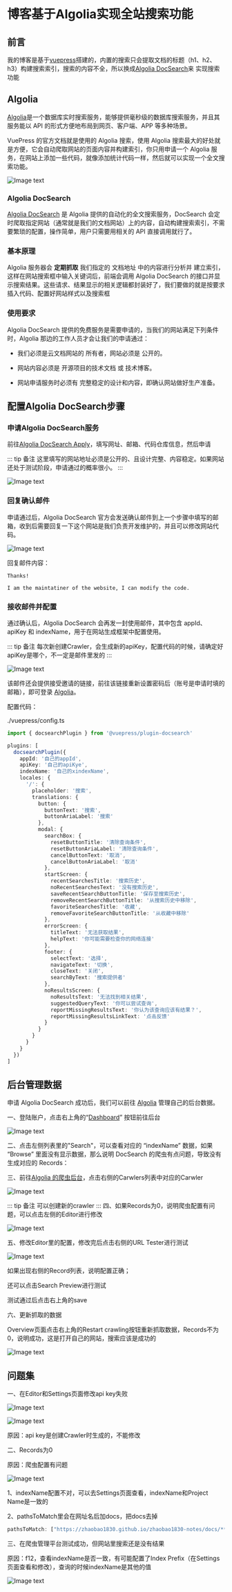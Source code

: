 # 博客基于Algolia实现全站搜索功能

## 前言

我的博客是基于[vuepress](https://v2.vuepress.vuejs.org/zh/)搭建的，内置的搜索只会提取文档的标题（h1、h2、h3）构建搜索索引，搜索的内容不全，所以换成[Algolia DocSearch](https://v2.vuepress.vuejs.org/zh/reference/plugin/docsearch.html)来
实现搜索功能

## Algolia

[Algolia](https://docsearch.algolia.com/)是一个数据库实时搜索服务，能够提供毫秒级的数据库搜索服务，并且其服务能以 API 的形式方便地布局到网页、客户端、APP 等多种场景。

VuePress 的官方文档就是使用的 Algolia 搜索，使用 Algolia 搜索最大的好处就是方便，它会自动爬取网站的页面内容并构建索引，你只用申请一个 Algolia 服务，在网站上添加一些代码，就像添加统计代码一样，然后就可以实现一个全文搜索功能。

![Image text](../../.vuepress/public/takeNotes/vuepress/02/01.png)

### Algolia DocSearch

[Algolia DocSearch](https://www.algolia.com/developers/code-exchange/frontend-tools/docsearch/) 是 Algolia 提供的自动化的全文搜索服务，DocSearch 会定时爬取指定网站（通常就是我们的文档网站）上的内容，自动构建搜索索引，不需要繁琐的配置，操作简单，用户只需要用相关的 API 直接调用就行了。

### 基本原理

Algolia 服务器会 **定期抓取** 我们指定的 文档地址 中的内容进行分析并 建立索引，这样在网站搜索框中输入关键词后，前端会调用 Algolia DocSearch 的接口并显示搜索结果。这些请求、结果显示的相关逻辑都封装好了，我们要做的就是按要求插入代码、配置好网站样式以及搜索框

### 使用要求

Algolia DocSearch 提供的免费服务是需要申请的，当我们的网站满足下列条件时，Algolia 那边的工作人员才会让我们的申请通过：

* 我们必须是云文档网站的 所有者，网站必须是 公开的。

* 网站内容必须是 开源项目的技术文档 或 技术博客。

* 网站申请服务时必须有 完整稳定的设计和内容，即确认网站做好生产准备。

## 配置Algolia DocSearch步骤

### 申请Algolia DocSearch服务

前往[Algolia DocSearch Apply](https://docsearch.algolia.com/apply/)，填写网址、邮箱、代码仓库信息，然后申请

::: tip 备注
这里填写的网站地址必须是公开的、且设计完整、内容稳定。如果网站还处于测试阶段，申请通过的概率很小。
:::

![Image text](../../.vuepress/public/takeNotes/vuepress/02/02.png)

### 回复确认邮件

申请通过后，Algolia DocSearch 官方会发送确认邮件到上一个步骤中填写的邮箱，收到后需要回复一下这个网站是我们负责开发维护的，并且可以修改网站代码。

![Image text](../../.vuepress/public/takeNotes/vuepress/02/03.png)

回复邮件内容：

```
Thanks!

I am the maintatiner of the website, I can modify the code.
```

### 接收邮件并配置

通过确认后，Algolia DocSearch 会再发一封使用邮件，其中包含 appId、apiKey 和 indexName，用于在网站生成框架中配置使用。

::: tip 备注
每次新创建Crawler，会生成新的apiKey，配置代码的时候，请确定好apiKey是哪个，不一定是邮件里发的
:::

![Image text](../../.vuepress/public/takeNotes/vuepress/02/04.png)

该邮件还会提供接受邀请的链接，前往该链接重新设置密码后（账号是申请时填的邮箱），即可登录 [Algolia](https://www.algolia.com/)。

配置代码：

./vuepress/config.ts

```ts
import { docsearchPlugin } from '@vuepress/plugin-docsearch'

plugins: [
  docsearchPlugin({
    appId: '自己的appId',
    apiKey: '自己的apiKye',
    indexName: '自己的xindexName',
    locales: {
      '/': {
        placeholder: '搜索',
        translations: {
          button: {
            buttonText: '搜索',
            buttonAriaLabel: '搜索'
          },
          modal: {
            searchBox: {
              resetButtonTitle: '清除查询条件',
              resetButtonAriaLabel: '清除查询条件',
              cancelButtonText: '取消',
              cancelButtonAriaLabel: '取消'
            },
            startScreen: {
              recentSearchesTitle: '搜索历史',
              noRecentSearchesText: '没有搜索历史',
              saveRecentSearchButtonTitle: '保存至搜索历史',
              removeRecentSearchButtonTitle: '从搜索历史中移除',
              favoriteSearchesTitle: '收藏',
              removeFavoriteSearchButtonTitle: '从收藏中移除'
            },
            errorScreen: {
              titleText: '无法获取结果',
              helpText: '你可能需要检查你的网络连接'
            },
            footer: {
              selectText: '选择',
              navigateText: '切换',
              closeText: '关闭',
              searchByText: '搜索提供者'
            },
            noResultsScreen: {
              noResultsText: '无法找到相关结果',
              suggestedQueryText: '你可以尝试查询',
              reportMissingResultsText: '你认为该查询应该有结果？',
              reportMissingResultsLinkText: '点击反馈'
            }
          }
        }
      }
    }
  })
]
```


## 后台管理数据

申请 Algolia DocSearch 成功后，我们可以前往 [Algolia](https://www.algolia.com/) 管理自己的后台数据。

一、登陆账户，点击右上角的“[Dashboard](https://www.algolia.com/dashboard)” 按钮前往后台

![Image text](../../.vuepress/public/takeNotes/vuepress/02/05.png)

二、点击左侧列表里的"Search"，可以查看对应的 “indexName” 数据，如果 “Browse” 里面没有显示数据，那么说明 DocSearch 的爬虫有点问题，导致没有生成对应的 Records：

三、前往[Algolia 的爬虫后台](https://crawler.algolia.com/admin/crawlers)，点击右侧的Carwlers列表中对应的Carwler

![Image text](../../.vuepress/public/takeNotes/vuepress/02/06.png)

::: tip 备注
可以创建新的crawler
:::
四、如果Records为0，说明爬虫配置有问题，可以点击左侧的Editor进行修改

![Image text](../../.vuepress/public/takeNotes/vuepress/02/07.png)

五、修改Editor里的配置，修改完后点击右侧的URL Tester进行测试

![Image text](../../.vuepress/public/takeNotes/vuepress/02/08.png)

如果出现右侧的Record列表，说明配置正确；

还可以点击Search Preview进行测试

测试通过后点击右上角的save

六、更新抓取的数据

Overview页面点击右上角的Restart crawling按钮重新抓取数据，Records不为0，说明成功，这是打开自己的网站，搜索应该是成功的

![Image text](../../.vuepress/public/takeNotes/vuepress/02/09.png)

## 问题集

一、在Editor和Settings页面修改api key失败

![Image text](../../.vuepress/public/takeNotes/vuepress/02/10.png)

![Image text](../../.vuepress/public/takeNotes/vuepress/02/11.png)

原因：api key是创建Crawler时生成的，不能修改

二、Records为0

原因：爬虫配置有问题

![Image text](../../.vuepress/public/takeNotes/vuepress/02/12.png)

1、indexName配置不对，可以去Settings页面查看，indexName和Project Name是一致的

2、pathsToMatch里会在网址名后加docs，把docs去掉

```ts
pathsToMatch: ["https://zhaobao1830.github.io/zhaobao1830-notes/docs/**"]
```

三、在爬虫管理平台测试成功，但网站里搜索还是没有结果

原因：f12，查看indexName是否一致，有可能配置了Index Prefix（在Settings页面查看和修改），查询的时候indexName是其他的值

![Image text](../../.vuepress/public/takeNotes/vuepress/02/13.png)


